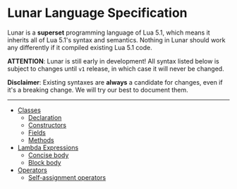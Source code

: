 # Lunar Language Specification
Lunar is a **superset** programming language of Lua 5.1, which means it inherits all of Lua 5.1's syntax and semantics. Nothing in Lunar should work any differently if it compiled existing Lua 5.1 code.

**ATTENTION**: Lunar is still early in development! All syntax listed below is subject to changes until `v1` release, in which case it will never be changed.

**Disclaimer**: Existing syntaxes are **always** a candidate for changes, even if it's a breaking change. We will try our best to document them.

---

  - [Classes](/doc/classes.md)
    - [Declaration](/doc/classes.md#declaration)
    - [Constructors](/doc/classes.md#constructors)
    - [Fields](/doc/classes.md#fields)
    - [Methods](/doc/classes.md/#methods)
  - [Lambda Expressions](/doc/lambda.md)
    - [Concise body](/doc/lambda.md#concise-body)
    - [Block body](/doc/lambda.md#block-body)
  - [Operators](/doc/operators.md)
    - [Self-assignment operators](/doc/operators.md#self-assignment-operators)
